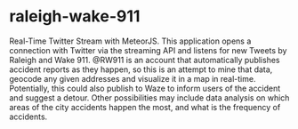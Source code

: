 # raleigh-wake-911

Real-Time Twitter Stream with MeteorJS. This application opens a connection with Twitter via the streaming API and listens for new Tweets by Raleigh and Wake 911. @RW911 is an account that automatically publishes accident reports as they happen, so this is an attempt to mine that data, geocode any given addresses and visualize it in a map in real-time. Potentially, this could also publish to Waze to inform users of the accident and suggest a detour. Other possibilities may include data analysis on which areas of the city accidents happen the most, and what is the frequency of accidents.